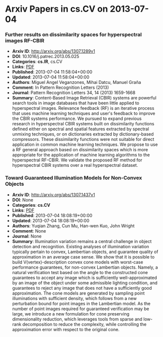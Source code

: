 # Arxiv Papers in cs.CV on 2013-07-04
### Further results on dissimilarity spaces for hyperspectral images RF-CBIR
- **Arxiv ID**: http://arxiv.org/abs/1307.1289v1
- **DOI**: 10.1016/j.patrec.2013.05.025
- **Categories**: **cs.IR**, cs.CV
- **Links**: [PDF](http://arxiv.org/pdf/1307.1289v1)
- **Published**: 2013-07-04 11:58:04+00:00
- **Updated**: 2013-07-04 11:58:04+00:00
- **Authors**: Miguel Angel Veganzones, Mihai Datcu, Manuel Graña
- **Comment**: In Pattern Recognition Letters (2013)
- **Journal**: Pattern Recognition Letters 34, 14 (2013) 1659-1668
- **Summary**: Content-Based Image Retrieval (CBIR) systems are powerful search tools in image databases that have been little applied to hyperspectral images. Relevance feedback (RF) is an iterative process that uses machine learning techniques and user's feedback to improve the CBIR systems performance. We pursued to expand previous research in hyperspectral CBIR systems built on dissimilarity functions defined either on spectral and spatial features extracted by spectral unmixing techniques, or on dictionaries extracted by dictionary-based compressors. These dissimilarity functions were not suitable for direct application in common machine learning techniques. We propose to use a RF general approach based on dissimilarity spaces which is more appropriate for the application of machine learning algorithms to the hyperspectral RF-CBIR. We validate the proposed RF method for hyperspectral CBIR systems over a real hyperspectral dataset.



### Toward Guaranteed Illumination Models for Non-Convex Objects
- **Arxiv ID**: http://arxiv.org/abs/1307.1437v1
- **DOI**: None
- **Categories**: **cs.CV**
- **Links**: [PDF](http://arxiv.org/pdf/1307.1437v1)
- **Published**: 2013-07-04 18:08:19+00:00
- **Updated**: 2013-07-04 18:08:19+00:00
- **Authors**: Yuqian Zhang, Cun Mu, Han-wen Kuo, John Wright
- **Comment**: None
- **Journal**: None
- **Summary**: Illumination variation remains a central challenge in object detection and recognition. Existing analyses of illumination variation typically pertain to convex, Lambertian objects, and guarantee quality of approximation in an average case sense. We show that it is possible to build V(vertex)-description convex cone models with worst-case performance guarantees, for non-convex Lambertian objects. Namely, a natural verification test based on the angle to the constructed cone guarantees to accept any image which is sufficiently well-approximated by an image of the object under some admissible lighting condition, and guarantees to reject any image that does not have a sufficiently good approximation. The cone models are generated by sampling point illuminations with sufficient density, which follows from a new perturbation bound for point images in the Lambertian model. As the number of point images required for guaranteed verification may be large, we introduce a new formulation for cone preserving dimensionality reduction, which leverages tools from sparse and low-rank decomposition to reduce the complexity, while controlling the approximation error with respect to the original cone.



